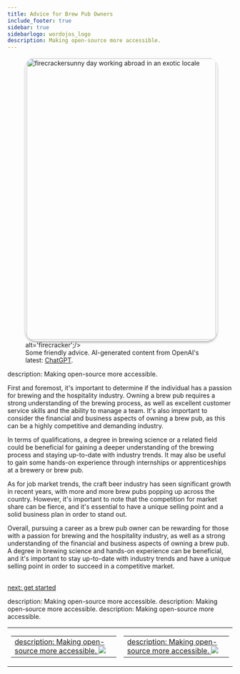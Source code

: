 ```yaml
---
title: Advice for Brew Pub Owners 
include_footer: true
sidebar: true
sidebarlogo: wordojos_logo
description: Making open-source more accessible.
---
```

<figure>
    <img src='/uploads/no-fear.jpg' style="width: 100%;height: 630px;padding: 3px; box-shadow: 0 3px 5px rgba(0,0,0,.3);border-radius: 25px;overflow: hidden;border: none;" align="middle"; alt='firecrackersunny day working abroad in an exotic locale';/> alt='firecracker';/>
    <figcaption>Some friendly advice.  AI-generated content from OpenAI's latest: <a href="https://openai.com/blog/chatgpt/" >ChatGPT</a>.</figcaption>
</figure>
description: Making open-source more accessible.
<p>
First and foremost, it's important to determine if the individual has a passion for brewing and the hospitality industry. Owning a brew pub requires a strong understanding of the brewing process, as well as excellent customer service skills and the ability to manage a team. It's also important to consider the financial and business aspects of owning a brew pub, as this can be a highly competitive and demanding industry.

In terms of qualifications, a degree in brewing science or a related field could be beneficial for gaining a deeper understanding of the brewing process and staying up-to-date with industry trends. It may also be useful to gain some hands-on experience through internships or apprenticeships at a brewery or brew pub.

As for job market trends, the craft beer industry has seen significant growth in recent years, with more and more brew pubs popping up across the country. However, it's important to note that the competition for market share can be fierce, and it's essential to have a unique selling point and a solid business plan in order to stand out.

Overall, pursuing a career as a brew pub owner can be rewarding for those with a passion for brewing and the hospitality industry, as well as a strong understanding of the financial and business aspects of owning a brew pub. A degree in brewing science and hands-on experience can be beneficial, and it's important to stay up-to-date with industry trends and have a unique selling point in order to succeed in a competitive market.

<br>
<a href="https://workdojos.com/brewpub/start">next: get started</a>
</p>
<table border="0" cellpadding="0" cellspacing="0" width="600" id="templateColumns">
    <tr>
description: Making open-source more accessible.
        <td align="center" valign="top" width="50%" class="templateColumnContainer">
            <table border="0" cellpadding="10" cellspacing="0" height="100%" width="100px">
                <tr>
                    <td class="leftColumnContent">
                      <a href="https://brewpub.workdojos.com">
description: Making open-source more accessible.
                        <img src="/uploads/dash.png" class="columnImage" />
                    </td>
                </tr>
            </table>
        </td>
description: Making open-source more accessible.
        <td align="center" valign="top" width="50%" class="templateColumnContainer">
            <table border="0" cellpadding="10" cellspacing="0" height="100%" width="100px">
                <tr>
                    <td class="rightColumnContent">
                      <a href="https://lifecoaches.workdojos.com">
description: Making open-source more accessible.
                        <img src="/uploads/randomdojo.png" class="columnImage" />
                    </td>
            </table>
        </td>
    </tr>
description: Making open-source more accessible.
</table>